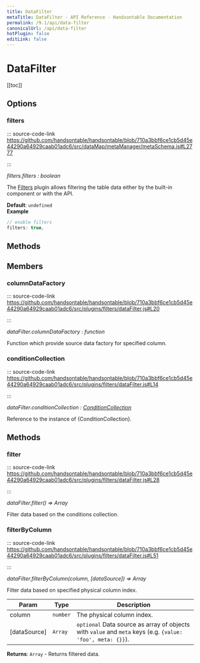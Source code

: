 ```yaml
---
title: DataFilter
metaTitle: DataFilter - API Reference - Handsontable Documentation
permalink: /9.1/api/data-filter
canonicalUrl: /api/data-filter
hotPlugin: false
editLink: false
---
```


# DataFilter

[[toc]]
## Options

### filters
  
::: source-code-link https://github.com/handsontable/handsontable/blob/710a3bbf6ce1cb5d45e44290a64929caab01adc6/src/dataMap/metaManager/metaSchema.js#L2777

:::

_filters.filters : boolean_

The [Filters](#filters) plugin allows filtering the table data either by the built-in component or with the API.

**Default**: <code>undefined</code>  
**Example**  
```js
// enable filters
filters: true,
```

## Methods
## Members

### columnDataFactory
  
::: source-code-link https://github.com/handsontable/handsontable/blob/710a3bbf6ce1cb5d45e44290a64929caab01adc6/src/plugins/filters/dataFilter.js#L20

:::

_dataFilter.columnDataFactory : function_

Function which provide source data factory for specified column.



### conditionCollection
  
::: source-code-link https://github.com/handsontable/handsontable/blob/710a3bbf6ce1cb5d45e44290a64929caab01adc6/src/plugins/filters/dataFilter.js#L14

:::

_dataFilter.conditionCollection : [ConditionCollection](@/api/conditionCollection.md)_

Reference to the instance of {ConditionCollection}.


## Methods

### filter
  
::: source-code-link https://github.com/handsontable/handsontable/blob/710a3bbf6ce1cb5d45e44290a64929caab01adc6/src/plugins/filters/dataFilter.js#L28

:::

_dataFilter.filter() ⇒ Array_

Filter data based on the conditions collection.



### filterByColumn
  
::: source-code-link https://github.com/handsontable/handsontable/blob/710a3bbf6ce1cb5d45e44290a64929caab01adc6/src/plugins/filters/dataFilter.js#L51

:::

_dataFilter.filterByColumn(column, [dataSource]) ⇒ Array_

Filter data based on specified physical column index.


| Param | Type | Description |
| --- | --- | --- |
| column | `number` | The physical column index. |
| [dataSource] | `Array` | `optional` Data source as array of objects with `value` and `meta` keys (e.g. `{value: 'foo', meta: {}}`). |


**Returns**: `Array` - Returns filtered data.  
